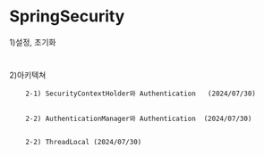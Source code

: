 # SpringSecurity
1)설정, 초기화
#
2)아키텍쳐



        2-1) SecurityContextHolder와 Authentication   (2024/07/30)

   
        2-2) AuthenticationManager와 Authentication  (2024/07/30)


        2-2) ThreadLocal (2024/07/30)
